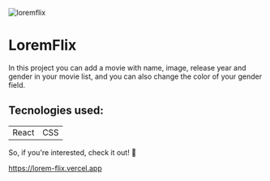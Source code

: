 ![loremflix](https://user-images.githubusercontent.com/100592742/236353278-0ece651d-2e12-4568-8dc2-37f42e45610d.png)
<h1>LoremFlix</h1>
<p>In this project you can add a movie with name, image, release year and gender in your movie list, and you can also change the color of your gender field.</p>

<h2>Tecnologies used:</h2>
<table>
  <tr>
    <td>React</td>
    <td>CSS</td>
   </tr>
   </table>
   
   So, if you're interested, check it out! 🙂
   
  https://lorem-flix.vercel.app

